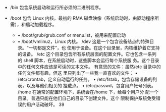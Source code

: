 
- /bin 包含系统启动和运行所必须的二进制程序。

- /boot 包含 Linux 内核，最初的 RMA 磁盘映像（系统启动时，由驱动程序所需），和启动加载程序。
    - • /boot/grub/grub.conf or menu.lst，被用来配置启动
    - • /boot/vmlinuz，Linux 内核。
/dev 这是一个包含设备结点的特殊目录。“一切都是文件”，也
使用于设备。在这个目录里，内核维护着它支持的设备。
/etc 这个目录包含所有系统层面的配置文件。它也包含一系列
的 shell 脚本，在系统启动时，这些脚本会运行每个系统服
务。这个目录中的任何文件应该是可读的文本文件。
有意思的文件：虽然/etc 目录中的任何文件都有趣，但这
里只列出了一些我一直喜欢的文件：
• /etc/crontab，定义自动运行的任务。
• /etc/fstab，包含存储设备的列表，以及与他们相关的
挂载点。
• /etc/passwd，包含用户帐号列表。
/home 在通常的配置环境下，系统会在/home 下，给每个用户分
配一个目录。普通只能在他们自己的目录下创建文件。这个
限制保护系统免受错误的用户活动破坏。
39
